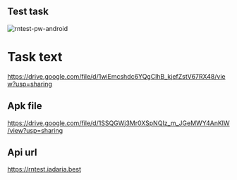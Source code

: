 ## Test task

![rntest-pw-android](https://user-images.githubusercontent.com/24623568/97779956-e4237100-1bc4-11eb-84b5-c8e5b7c780c4.gif)

# Task text
https://drive.google.com/file/d/1wiEmcshdc6YQgClhB_kjefZstV67RX48/view?usp=sharing


## Apk file
https://drive.google.com/file/d/1SSQGWj3Mr0XSpNQIz_m_JGeMWY4AnKlW/view?usp=sharing

## Api url

https://rntest.iadaria.best
